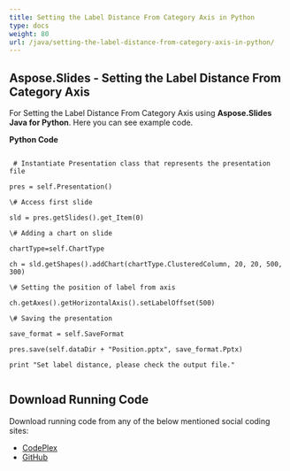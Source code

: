 ```yaml
---
title: Setting the Label Distance From Category Axis in Python
type: docs
weight: 80
url: /java/setting-the-label-distance-from-category-axis-in-python/
---
```


## **Aspose.Slides - Setting the Label Distance From Category Axis**
For Setting the Label Distance From Category Axis using **Aspose.Slides Java for Python**. Here you can see example code.

**Python Code**

```

 # Instantiate Presentation class that represents the presentation file

pres = self.Presentation()

\# Access first slide

sld = pres.getSlides().get_Item(0)

\# Adding a chart on slide

chartType=self.ChartType

ch = sld.getShapes().addChart(chartType.ClusteredColumn, 20, 20, 500, 300)

\# Setting the position of label from axis

ch.getAxes().getHorizontalAxis().setLabelOffset(500)

\# Saving the presentation

save_format = self.SaveFormat

pres.save(self.dataDir + "Position.pptx", save_format.Pptx)

print "Set label distance, please check the output file."


```
## **Download Running Code**
Download running code from any of the below mentioned social coding sites:

- [CodePlex](https://asposeslidesjavajython.codeplex.com/releases/view/620122)
- [GitHub](https://github.com/aspose-slides/Aspose.Slides-for-Java/releases/tag/Aspose.Slides_Java_for_Jython-v1.0)
